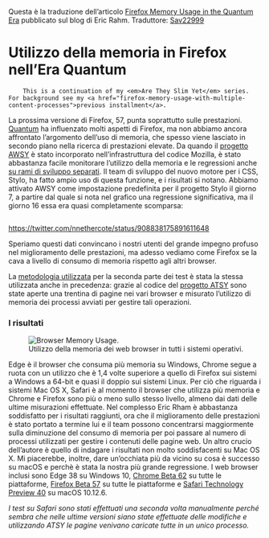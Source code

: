 Questa è la traduzione dell’articolo <a href="http://www.erahm.org/2017/09/25/firefox-memory-usage-in-the-quantum-era/" target="_blank">Firefox Memory Usage in the Quantum Era</a> pubblicato sul blog di Eric Rahm.
Traduttore: <a href="https://www.mozillaitalia.org">Sav22999</a>


<h1>Utilizzo della memoria in Firefox nell’Era Quantum</h1>

	
		This is a continuation of my <em>Are They Slim Yet</em> series. For background see my <a href="firefox-memory-usage-with-multiple-content-processes">previous installment</a>.
La prossima versione di Firefox, 57, punta soprattutto sulle prestazioni. <a href="https://wiki.mozilla.org/Quantum">Quantum</a> ha influenzato molti aspetti di Firefox, ma non abbiamo ancora affrontato l’argomento dell’uso di memoria, che spesso viene lasciato in secondo piano nella ricerca di prestazioni elevate. Da quando il <a href="http://www.erahm.org/2017/05/25/are-we-slim-yet-is-dead-all-hail-are-we-slim-yet/">progetto AWSY</a> è stato incorporato nell’infrastruttura del codice Mozilla, è stato abbastanza facile monitorare l’utilizzo della memoria e le regressioni anche <a href="https://bugzilla.mozilla.org/show_bug.cgi?id=1378526">su rami di sviluppo separati</a>.
Il team di sviluppo del nuovo motore per i CSS, Stylo, ha fatto ampio uso di questa funzione, e i risultati si notano. Abbiamo attivato AWSY come impostazione predefinita per il progetto Stylo il giorno 7, a partire dal quale si nota nel grafico una regressione significativa, ma il giorno 16 essa era quasi completamente scomparsa:

<img src="https://i1.wp.com/www.erahm.org/wp-content/uploads/2017/09/Screenshot-2017-9-26-Explicit-Memory-summary-opt-stylo-disabled-linux64-stylo-disabled-mozilla-central-and-others.png?resize=660%2C451" alt="" class="aligncenter size-full wp-image-187" srcset="https://i1.wp.com/www.erahm.org/wp-content/uploads/2017/09/Screenshot-2017-9-26-Explicit-Memory-summary-opt-stylo-disabled-linux64-stylo-disabled-mozilla-central-and-others.png?w=857 857w, https://i1.wp.com/www.erahm.org/wp-content/uploads/2017/09/Screenshot-2017-9-26-Explicit-Memory-summary-opt-stylo-disabled-linux64-stylo-disabled-mozilla-central-and-others.png?resize=300%2C205 300w, https://i1.wp.com/www.erahm.org/wp-content/uploads/2017/09/Screenshot-2017-9-26-Explicit-Memory-summary-opt-stylo-disabled-linux64-stylo-disabled-mozilla-central-and-others.png?resize=768%2C524 768w" sizes="(max-width: 660px) 100vw, 660px" data-recalc-dims="1" />

https://twitter.com/nnethercote/status/908838175891611648

Speriamo questi dati convincano i nostri utenti del grande impegno profuso nel miglioramento delle prestazioni, ma adesso vediamo come Firefox se la cava a livello di consumo di memoria rispetto agli altri browser.

La <a href="are-they-slim-yet-round-2">metodologia utilizzata</a> per la seconda parte dei test è stata la stessa utilizzata anche in precedenza: grazie al codice del <a href="https://github.com/EricRahm/atsy">progetto ATSY</a> sono state aperte una trentina di pagine nei vari browser e misurato l’utilizzo di memoria dei processi avviati per gestire tali operazioni.
<h3>I risultati</h3>

<figure id="attachment_181" style="width: 600px" class="wp-caption aligncenter"><img src="https://i2.wp.com/www.erahm.org/wp-content/uploads/2017/09/chart1.png?resize=600%2C371" alt="Browser Memory Usage." class="size-full wp-image-181" srcset="https://i2.wp.com/www.erahm.org/wp-content/uploads/2017/09/chart1.png?w=600 600w, https://i2.wp.com/www.erahm.org/wp-content/uploads/2017/09/chart1.png?resize=300%2C186 300w" sizes="(max-width: 600px) 100vw, 600px" data-recalc-dims="1" /><figcaption class="wp-caption-text">Utilizzo della memoria dei web browser in tutti i sistemi operativi.</figcaption></figure>

Edge è il browser che consuma più memoria su Windows, Chrome segue a ruota con un utilizzo che è 1,4 volte superiore a quello di Firefox sui sistemi a Windows a 64-bit e quasi il doppio sui sistemi Linux. Per ciò che riguarda i sistemi Mac OS X, Safari è al momento il browser che utilizza più memoria e Chrome e Firefox sono più o meno sullo stesso livello, almeno dai dati delle ultime misurazioni effettuate.
Nel complesso Eric Rham è abbastanza soddisfatto per i risultati raggiunti, ora che il miglioramento delle prestazioni è stato portato a termine lui e il team possono concentrarsi maggiormente sulla diminuzione del consumo di memoria per poi passare al numero di processi utilizzati per gestire i contenuti delle pagine web. Un altro crucio dell’autore è quello di indagare i risultati non molto soddisfacenti su Mac OS X.
Mi piacerebbe, inoltre, dare un’occhiata più da vicino su cosa è successo su macOS e perchè è stata la nostra più grande regressione.
I web browser inclusi sono Edge 38 su Windows 10, <a href="https://www.google.com/chrome/browser/beta.html">Chrome Beta 62</a> su tutte le piattaforme, <a href="https://www.mozilla.org/firefox/channel/desktop/">Firefox Beta 57</a> su tutte le piattaforme e <a href="https://developer.apple.com/safari/technology-preview/">Safari Technology Preview 40</a> su macOS 10.12.6.

<em>I test su Safari sono stati effettuati una seconda volta manualmente perché sembra che nelle ultime versioni siano state effettuate delle modifiche e utilizzando ATSY le pagine venivano caricate tutte in un unico processo.</em>

